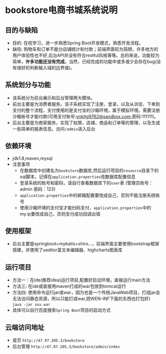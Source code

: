 # bookstore电商书城系统说明
## 目的与缺陷
  - 目的: 在校学习，进一步熟悉Spring Boot开发模式，熟悉开发流程。
  - 缺陷: 购物车和订单不能分店铺统计和付款；前端界面较为简陋，许多地方的用户体验性也不好,后台API并没有符合restful风格等等。总的来说，功能较为简单，**许多功能还没有完成**。当然，已经完成的功能中或多或少会存在bug(没有很好的判断输入域的边界值)。
## 系统划分与功能
  - 该系统分为前台展示和后台管理两大模块。  
  - 前台主要是为消费者服务。该子系统实现了注册，登录，以及从浏览、下单到支付的整个流程，支付使用的是支付宝的沙箱环境，属于模拟环境。需要注册沙箱账号才能付款(可用支付账号:ynkltg9762@sandbox.com,密码:111111)。  
  - 后台主要是为商家服务，实现了权限，店铺，商品和订单等的管理，以及生成一些简单的报表信息。访问`/admin`进入后台    
## 依赖环境
  - jdk1.8,maven,mysql
  - 注意事项
    - 在数据库中创建名为`bookstore`数据库,然后运行项目的`resource`目录下的sql脚本，记得在`application.properties`改数据库配置信息
    - 登录系统的账号和密码，请自行查看数据库下的`user`表 (管理员账号：admin 密码：123)
    - `application.properties`中的邮箱配置要改成自己，否则不能注册系统账号
    -  使用沙箱环境的支付宝才能扫码支付，`application.properties`中的my.ip要改成自己，否则支付成功回调出错
## 使用框架
  - 后台主要是springboot+mybatis+shiro...，前端界面主要使用bootstrap框架搭建，并使用了ueditor富文本编辑器、highcharts图表库  
## 运行项目
  - 方法一：在ide(推荐idea)运行项目,配置好启动环境，直接运行main方法
  - 方法三: 在ide或直接用maven打成的war包放到tomcat运行
  - 方法四: 使用命令运行jar或war，因为也是一个传统JavaWeb项目，打成jar会无法访问静态资源，所以只能打成war,把WEN-INF下面的东西也打包好)  
    ```java -jar xxx.war```
  - 具体可以自行百度搜索`Spring Boot`项目的启动方式
## 云端访问地址
  - 首页 ```http://47.97.205.3/bookstore```
  - 后台管理 ```http://47.97.205.3/bookstore/admin/index```
